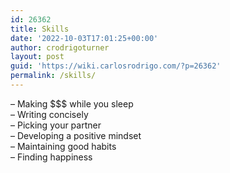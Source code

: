 ```yaml
---
id: 26362
title: Skills
date: '2022-10-03T17:01:25+00:00'
author: crodrigoturner
layout: post
guid: 'https://wiki.carlosrodrigo.com/?p=26362'
permalink: /skills/
---
```


– Making $$$ while you sleep  
– Writing concisely  
– Picking your partner  
– Developing a positive mindset  
– Maintaining good habits  
– Finding happiness